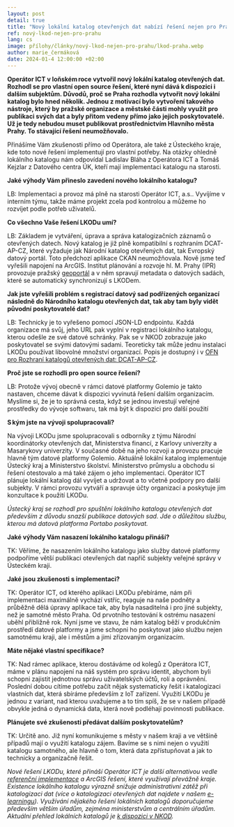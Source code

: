 ```yaml
--- 
layout: post 
detail: true 
title: "Nový lokální katalog otevřených dat nabízí řešení nejen pro Prahu. Zdarma přes něj mohou svá data publikovat i další"
ref: nový-lkod-nejen-pro-prahu
lang: cs 
image: přílohy/články/nový-lkod-nejen-pro-prahu/lkod-praha.webp
author: marie_čermáková
date: 2024-01-4 12:00:00 +02:00 
--- 
```

**Operátor ICT v loňském roce vytvořil nový lokální katalog otevřených dat. 
Rozhodl se pro vlastní open source řešení, které nyní dává k dispozici i dalším subjektům. 
Důvodů, proč se Praha rozhodla vytvořit nový lokální katalog bylo hned několik.
Jednou z motivací bylo vytvoření takového nástroje, který by pražské organizace a městské části mohly využít pro publikaci svých dat a byly přitom vedeny přímo jako jejich poskytovatelé.
Už je tedy nebudou muset publikovat prostřednictvím Hlavního města Prahy. To stávající řešení neumožňovalo.**  
<!--more-->

Přinášíme Vám zkušenosti přímo od Operátora, ale také z Ústeckého kraje, kde toto nové řešení implementují pro vlastní potřeby. 
Na otázky ohledně lokálního katalogu nám odpovídal Ladislav Bláha z Operátora ICT a Tomáš Kejzlar z Datového centra ÚK, kteří mají implementaci katalogu na starosti. 

**Jaké výhody Vám přineslo zavedení nového lokálního katalogu?**

LB: Implementaci a provoz má plně na starosti Operátor ICT, a.s.. 
Vyvíjíme v interním týmu, takže máme projekt zcela pod kontrolou a můžeme ho rozvíjet podle potřeb uživatelů.  

**Co všechno Vaše řešení LKODu umí?**

LB: Základem je vytváření, úprava a správa katalogizačních záznamů o otevřených datech.
Nový katalog je již plně kompatibilní s rozhraním DCAT-AP-CZ, které vyžaduje jak Národní katalog otevřených dat, tak Evropský datový portál. 
Toto předchozí aplikace CKAN neumožňovala. 
Nově jsme teď vyřešili napojení na ArcGIS.
Institut plánování a rozvoje hl. M. Prahy (IPR) provozuje pražský [geoportál] a v něm spravují metadata o datových sadách, které se automatický synchronizují s LKODem.  

**Jak jste vyřešili problém s registrací datový sad podřízených organizací následně do Národního katalogu otevřených dat, tak aby tam byly vidět původní poskytovatelé dat?**

LB: Technicky je to vyřešeno pomocí JSON-LD endpointu.
Každá organizace má svůj, jeho URL pak vyplní v registraci lokálního katalogu, kterou odešle ze své datové schránky.
Pak se v NKOD zobrazuje jako poskytovatel se svými datovými sadami. 
Teoreticky tak může jednu instalaci LKODu používat libovolné množství organizací.
Popis je dostupný i v [OFN pro Rozhraní katalogů otevřených dat: DCAT-AP-CZ]. 

**Proč jste se rozhodli pro open source řešení?**

LB: Protože vývoj obecně v rámci datové platformy Golemio je takto nastaven, chceme dávat k dispozici vyvinutá řešení dalším organizacím.
Myslíme si, že je to správná cesta, když se jednou investují veřejné prostředky do vývoje softwaru, tak má být k dispozici pro další použití 

**S kým jste na vývoji spolupracovali?**

Na vývoji LKODu jsme spolupracovali s odborníky z týmu Národní koordinátorky otevřených dat, Ministerstva financí, z Karlovy univerzity a Masarykovy univerzity.
V současné době na jeho rozvoji a provozu pracuje hlavně tým datové platformy Golemio. 
Aktuálně lokální katalog implementuje Ústecký kraj a Ministerstvo školství. 
Ministerstvo průmyslu a obchodu si řešení otestovalo a má také zájem o jeho implementaci. 
Operátor ICT plánuje lokální katalog dál vyvíjet a udržovat a to včetně podpory pro další subjekty.
V rámci provozu vytváří a spravuje účty organizací a poskytuje jim konzultace k použití LKODu. 

*Ústecký kraj se rozhodl pro spuštění lokálního katalogu otevřených dat především z důvodu snazší publikace datových sad.
Jde o důležitou službu, kterou má datová platforma Portabo poskytovat.* 

**Jaké výhody Vám nasazení lokálního katalogu přináší?**

TK: Věříme, že nasazením lokálního katalogu jako služby datové platformy podpoříme větší publikaci otevřených dat napříč subjekty veřejné správy v Ústeckém kraji. 

**Jaké jsou zkušenosti s implementaci?**

TK: Operátor ICT, od kterého aplikaci LKODu přebíráme, nám při implementaci maximálně vychází vstříc, reaguje na naše podněty a průběžně dělá úpravy aplikace tak, aby byla nasaditelná i pro jiné subjekty, než je samotné město Praha. 
Od prvotního testování k ostrému nasazení uběhl přibližně rok. 
Nyní jsme ve stavu, že nám katalog běží v produkčním prostředí datové platformy a jsme schopni ho poskytovat jako službu nejen samotnému kraji, ale i městům a jimi zřizovaným organizacím. 

**Máte nějaké vlastní specifikace?**

TK: Nad rámec aplikace, kterou dostáváme od kolegů z Operátora ICT, máme v plánu napojení na náš systém pro správu identit, abychom byli schopni zajistit jednotnou správu uživatelských účtů, rolí a oprávnění. 
Poslední dobou cítíme potřebu začít nějak systematicky řešit i katalogizaci vlastních dat, která sbíráme především z IoT zařízení. 
Využití LKODu je jednou z variant, nad kterou uvažujeme a to tím spíš, že se v našem případě obvykle jedná o dynamická data, která nově podléhají povinnosti publikace. 

**Plánujete své zkušenosti předávat dalším poskytovatelům?**

TK: Určitě ano. 
Již nyní komunikujeme s městy v našem kraji a ve většině případů mají o využití katalogu zájem.
Bavíme se s nimi nejen o využití katalogu samotného, ale hlavně o tom, která data zpřístupňovat a jak to technicky a organizačně řešit. 


*Nové řešení LKODu, které přináší Operátor ICT je další alternativou vedle [referenční implementace] a ArcGIS řešení, které využívají převážně kraje.
Existence lokálního katalogu výrazně snižuje administrativní zátěž při katalogizaci dat (více o katalogizaci otevřených dat najdete v našem [e-learningu]). 
Využívání nějakého řešení lokálních katalogů doporučujeme především větším úřadům, zejména ministerstvům a centrálním úřadům. 
Aktuální přehled lokálních katalogů je [k dispozici v NKOD].*



[geoportál]: https://geoportalpraha.cz/ "Geoportál Praha"
[OFN pro Rozhraní katalogů otevřených dat: DCAT-AP-CZ]: https://ofn.gov.cz/rozhraní-katalogů-otevřených-dat/2021-01-11/#dcat-ap-dokumenty-katalog "OFN Rozhraní katalogu otevřených dat"
[referenční implementace]: https://github.com/datagov-cz/lkod "Referenční implemetnace LKOD"
[e-learningu]: https://data.gov.cz/vzdělávání/e-learning/katalogizace-otevřených-dat/ "E-learning Katalogizace otevřených dat"
[k dispozici v NKOD]: https://data.gov.cz/lokální-katalogy "Seznam lokálních katalogů otevřených dat"
